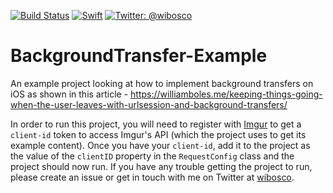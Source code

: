 [![Build Status](https://travis-ci.org/wibosco/DownloadStack-Example.svg)](https://travis-ci.org/wibosco/BackgroundTransfer-Example)
<a href="https://swift.org"><img src="https://img.shields.io/badge/Swift-4.0-orange.svg?style=flat" alt="Swift" /></a>
<a href="https://twitter.com/wibosco"><img src="https://img.shields.io/badge/twitter-@wibosco-blue.svg?style=flat" alt="Twitter: @wibosco" /></a>

# BackgroundTransfer-Example
An example project looking at how to implement background transfers on iOS as shown in this article - https://williamboles.me/keeping-things-going-when-the-user-leaves-with-urlsession-and-background-transfers/

In order to run this project, you will need to register with [Imgur](https://api.imgur.com/oauth2/addclient) to get a `client-id` token to access Imgur's API (which the project uses to get its example content). Once you have your `client-id`, add it to the project as the value of the `clientID` property in the `RequestConfig` class and the project should now run. If you have any trouble getting the project to run, please create an issue or get in touch with me on Twitter at [wibosco](https://twitter.com/wibosco).
